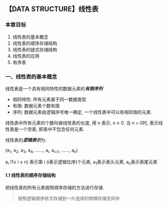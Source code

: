 ## 【DATA STRUCTURE】线性表

### 本章目标

1. 线性表的基本概念
2. 线性表的顺序存储结构
3. 线性表的链式存储结构
4. 线性表的应用
5. 有序表

### 一、线性表的基本概念

线性表是一个具有相同特性的数据元素的***有限序列***

- 相同特性: 所有元素属于同一数据类型
- 有限: 数据元素个数有限
- 序列: 数据元素由逻辑序号唯一确定, 一个线性表中可以有相同值的元素.

线性表中所有元素的个数叫做线性表的长度, 用 n 表示, n ≥ 0. 当 n = 0时, 表示线性表是一个空表, 即表中不包含任何元素.

线性表的***逻辑表示***为:

(a<sub>1</sub>, a<sub>2</sub>, a<sub>3</sub>, a<sub>4</sub>, ......, a<sub>i</sub>, a<sub>i+1</sub>, ......, a<sub>n</sub>)

a<sub>i</sub> (1≤ i ≤ n) 表示第 i (i表示逻辑位序)个元素, a<sub>1</sub>表示表头元素, a<sub>n</sub>表示表尾元素

#### 1.1 线性表的顺序存储结构

把线性表的所有元素按照顺序存储的方法进行存储.

> 按照逻辑顺序依次存储到一片连续的物理存储空间中

